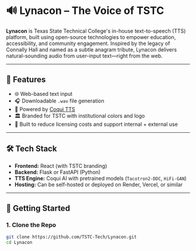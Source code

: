 # 🔊 Lynacon – The Voice of TSTC

**Lynacon** is Texas State Technical College's in-house text-to-speech (TTS) platform, built using open-source technologies to empower education, accessibility, and community engagement. Inspired by the legacy of Connally Hall and named as a subtle anagram tribute, Lynacon delivers natural-sounding audio from user-input text—right from the web.

---

## 🎯 Features

- 🌐 Web-based text input
- 🎧 Downloadable `.wav` file generation
- 🧠 Powered by [Coqui TTS](https://github.com/coqui-ai/TTS)
- 🏛️ Branded for TSTC with institutional colors and logo
- 💸 Built to reduce licensing costs and support internal + external use

---

## 🛠️ Tech Stack

- **Frontend:** React (with TSTC branding)
- **Backend:** Flask or FastAPI (Python)
- **TTS Engine:** Coqui AI with pretrained models (`Tacotron2-DDC`, `HiFi-GAN`)
- **Hosting:** Can be self-hosted or deployed on Render, Vercel, or similar

---

## 🚀 Getting Started

### 1. Clone the Repo
```bash
git clone https://github.com/TSTC-Tech/Lynacon.git
cd Lynacon
